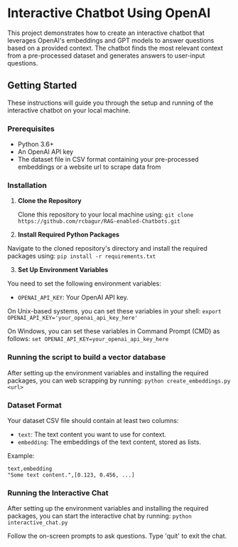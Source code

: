 # Interactive Chatbot Using OpenAI

This project demonstrates how to create an interactive chatbot that leverages OpenAI's embeddings and GPT models to answer questions based on a provided context. The chatbot finds the most relevant context from a pre-processed dataset and generates answers to user-input questions.

## Getting Started

These instructions will guide you through the setup and running of the interactive chatbot on your local machine.

### Prerequisites

- Python 3.6+
- An OpenAI API key
- The dataset file in CSV format containing your pre-processed embeddings or a website url to scrape data from

### Installation

1. **Clone the Repository**

   Clone this repository to your local machine using:
   ```git clone https://github.com/rcbagur/RAG-enabled-Chatbots.git```

2. **Install Required Python Packages**

Navigate to the cloned repository's directory and install the required packages using:
```pip install -r requirements.txt```

3. **Set Up Environment Variables**

You need to set the following environment variables:
- `OPENAI_API_KEY`: Your OpenAI API key.

On Unix-based systems, you can set these variables in your shell:
```export OPENAI_API_KEY='your_openai_api_key_here'```

On Windows, you can set these variables in Command Prompt (CMD) as follows:
```set OPENAI_API_KEY=your_openai_api_key_here```

### Running the script to build a vector database

After setting up the environment variables and installing the required packages, you can web scrapping by running:
```python create_embeddings.py <url>```

### Dataset Format

Your dataset CSV file should contain at least two columns:
- `text`: The text content you want to use for context.
- `embedding`: The embeddings of the text content, stored as lists.

Example:

```csv
text,embedding
"Some text content.",[0.123, 0.456, ...]
```

### Running the Interactive Chat

After setting up the environment variables and installing the required packages, you can start the interactive chat by running:
```python interactive_chat.py```

Follow the on-screen prompts to ask questions. Type 'quit' to exit the chat.











